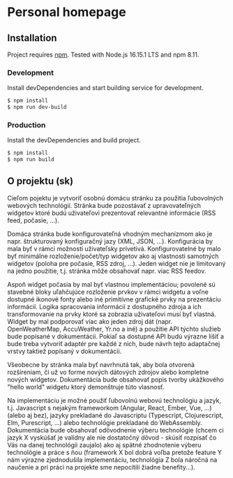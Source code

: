 # Personal homepage

## Installation
Project requires [npm](https://github.com/npm/cli/). Tested with Node.js 16.15.1 LTS and npm 8.11.

### Development

Install devDependencies and start building service for development.

```sh
$ npm install
$ npm run dev-build
```

### Production

Install the devDependencies and build project.

```sh
$ npm install
$ npm run build
```

## O projektu (sk)
Cieľom pojektu je vytvoriť osobnú domácu stránku za použitia ľubovolných webových technológií.
Stránka bude pozostávať z upravovateľných widgetov ktoré budú uživateľovi prezentovať relevantné informácie (RSS feed, počasie, ...).

Domáca stránka bude konfigurovateľná vhodným mechanizmom ako je napr. štrukturovaný konfiguračný jazy (XML, JSON, ...).
Konfigurácia by mala byť v rámci možností uživateľsky prívetivá.
Konfigurovatelné by malo byť minimálne rozloženie/počet/typ widgetov ako aj vlastnosti samotných widgetov (poloha pre počasie, RSS zdroj, ...).
Jeden widget nie je limitovaný na jedno použitie, t.j. stránka môže obsahovať napr. viac RSS feedov.

Aspoň widget počasia by mal byť vlastnou implementáciou; povolené sú stavebné bloky uľahčujúce rozloženie prvkov v rámci widgetu a voľne dostupné ikonové fonty alebo iné primitívne grafické prvky na prezentáciu informácií.
Logika spracovania informácií z dostupného zdroja a ich transformovanie na prvky ktoré sa zobrazia uživateľovi musí byť vlastná.
Widget by mal podporovať viac ako jeden zdroj dát (napr. OpenWeatherMap, AccuWeather, Yr.no a iné) a použitie API týchto služieb bude popísané v dokumentácii.
Pokiaľ sa dostupné API budú výrazne líšiť a bude treba vytvoriť adaptér pre každé z nich, bude návrh tejto adaptačnej vrstvy taktiež popísaný v dokumentácii.

Všeobecne by stránka mala byť navrhnutá tak, aby bola otvorená rozšíreniam, či už vo forme nových dátových zdrojov alebo kompletne nových widgetov.
Dokumentácia bude obsahovať popis tvorby ukážkového "hello world" widgetu ktorý demonštruje túto vlasnosť.

Na implementáciu je možné použiť ľubovolnú webovú technológiu a jazyk, t.j. Javascript s nejakým frameworkom (Angular, React, Ember, Vue, ...) (alebo aj bez), jazyky prekladané do Javascriptu (Typescript, Clojurescript, Elm, Purescript, ...) alebo technológie prekladané do WebAssembly.
Dokumentácia bude obsahovať odôvodnenie výberu technológie (chcem ci jazyk X vyskúšať je valídny ale nie dostatočný dôvod - skúsiť rozpísať čo Vás na danej technológii zaujalo) ako aj spätné zhodnotenie výberu technológie a práce s ňou (framework X bol dobrá voľba pretože feature Y nám výrazne zjednodušila implementáciu, technológia Z bola náročná na naučenie a pri práci na projekte sme nepocítili žiadne benefity...).
